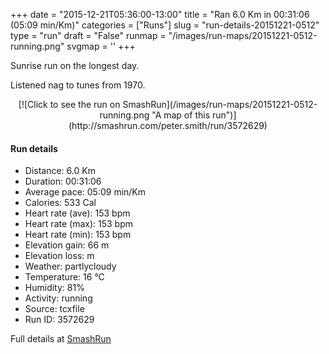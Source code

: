+++
date = "2015-12-21T05:36:00-13:00"
title = "Ran 6.0 Km in 00:31:06 (05:09 min/Km)"
categories = ["Runs"]
slug = "run-details-20151221-0512"
type = "run"
draft = "False"
runmap = "/images/run-maps/20151221-0512-running.png"
svgmap = '<polyline points="91 49, 97 39, 98 34, 85 31, 66 37, 39 58, 36 61, 6 70, 1 66, 0 63, 22 49, 49 32, 63 39, 64 39, 84 32, 90 31, 90 32, 94 34, 100 33, 98 37, 92 48">'
+++

Sunrise run on the longest day. 

Listened nag to tunes from 1970. 



<!--more-->

<center>
[![Click to see the run on SmashRun](/images/run-maps/20151221-0512-running.png "A map of this run")](http://smashrun.com/peter.smith/run/3572629)
</center>

#### Run details

* Distance: 6.0 Km
* Duration: 00:31:06
* Average pace: 05:09 min/Km
* Calories: 533 Cal
* Heart rate (ave): 153 bpm
* Heart rate (max): 153 bpm
* Heart rate (min): 153 bpm
* Elevation gain: 66 m
* Elevation loss:  m
* Weather: partlycloudy
* Temperature: 16 &deg;C
* Humidity: 81%
* Activity: running
* Source: tcxfile
* Run ID: 3572629

Full details at [SmashRun](http://smashrun.com/peter.smith/run/3572629)